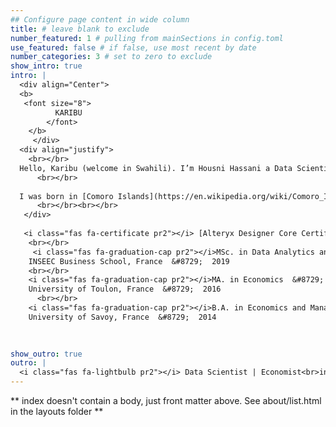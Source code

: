 ```yaml
---
## Configure page content in wide column
title: # leave blank to exclude
number_featured: 1 # pulling from mainSections in config.toml
use_featured: false # if false, use most recent by date
number_categories: 3 # set to zero to exclude
show_intro: true
intro: |
  <div align="Center">
  <b> 
   <font size="8">
          KARIBU
        </font>
    </b>
     </div>
  <div align="justify">
    <br></br>
  Hello, Karibu (welcome in Swahili). I’m Housni Hassani a Data Scientist | Economist and R addict. I use scientific methods, processes and algorithms to extract knowledge and insights from data.I also build data analytics tools for the community. Some topics of interest but aren’t limited to Data Analytics, Machine Learning, NLP, Marketing, Economics (Small Island developing states).
      <br></br>
      
  I was born in [Comoro Islands](https://en.wikipedia.org/wiki/Comoro_Islands), grew up in France and, currently living in Sydney, Australia. In my free time, you can find me in an outdoor gym doing calisthenics, on the beach or in a park doing Slackline.    
      <br></br><br></br>
   </div>
     
   <i class="fas fa-certificate pr2"></i> [Alteryx Designer Core Certification](https://www.credly.com/badges/2465360b-41e7-4fa7-bd71-36760be73233/public_url) &#8729;  Alteryx  &#8729;  2022</i>
    <br></br>
     <i class="fas fa-graduation-cap pr2"></i>MSc. in Data Analytics and Marketing manager  &#8729;
    INSEEC Business School, France  &#8729;  2019
    <br></br>
    <i class="fas fa-graduation-cap pr2"></i>MA. in Economics  &#8729;
    University of Toulon, France  &#8729;  2016
      <br></br>
    <i class="fas fa-graduation-cap pr2"></i>B.A. in Economics and Management  &#8729;
    University of Savoy, France  &#8729;  2014

    
  
show_outro: true
outro: |
  <i class="fas fa-lightbulb pr2"></i> Data Scientist | Economist<br>interested in all things data 
---
```


** index doesn't contain a body, just front matter above.
See about/list.html in the layouts folder **
